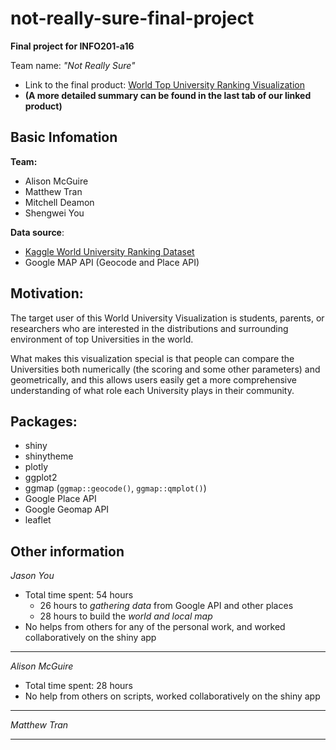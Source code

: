 # not-really-sure-final-project

**Final project for INFO201-a16**

 Team name: *"Not Really Sure"*

* Link to the final product: [World Top University Ranking Visualization](https://jasonyou1995.shinyapps.io/not-really-sure-final-project/)
* **(A more detailed summary can be found in the last tab of our linked product)**

## Basic Infomation

**Team:**

* Alison McGuire
* Matthew Tran
* Mitchell Deamon
* Shengwei You

**Data source**: 

* [Kaggle World University Ranking Dataset](https://www.kaggle.com/mylesoneill/world-university-rankings)
* Google MAP API (Geocode and Place API)

## Motivation:

The target user of this World University Visualization is students, parents, or researchers who are interested in the distributions and surrounding environment of top Universities in the world.

What makes this visualization special is that people can compare the Universities both numerically (the scoring and some other parameters) and geometrically, and this allows users easily get a more comprehensive understanding of what role each University plays in their community.

## Packages:

* shiny
* shinytheme
* plotly
* ggplot2
* ggmap (`ggmap::geocode()`, `ggmap::qmplot()`)
* Google Place API
* Google Geomap API
* leaflet

## Other information

*Jason You*

* Total time spent: 54 hours
	* 26 hours to *gathering data* from Google API and other places
	* 28 hours to build the *world and local map*
* No helps from others for any of the personal work, and worked collaboratively on the shiny app

<hr/>

*Alison McGuire*

* Total time spent: 28 hours
* No help from others on scripts, worked collaboratively on the shiny app
  

<hr/>

*Matthew Tran*


<hr/>
